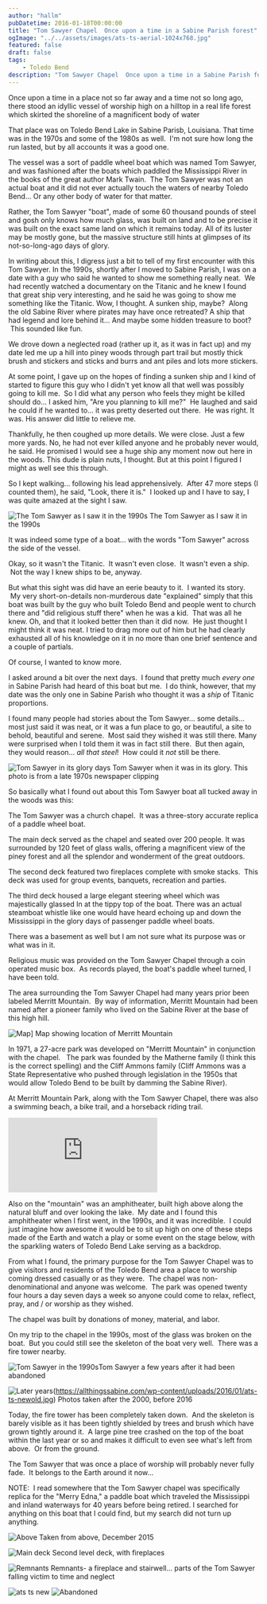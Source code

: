```yaml
---
author: "hallm"
pubDatetime: 2016-01-18T00:00:00
title: "Tom Sawyer Chapel  Once upon a time in a Sabine Parish forest"
ogImage: "../../assets/images/ats-ts-aerial-1024x768.jpg"
featured: false
draft: false
tags:
    - Toledo Bend
description: "Tom Sawyer Chapel  Once upon a time in a Sabine Parish forest"
---
```


Once upon a time in a place not so far away and a time not so long ago, there stood an idyllic vessel of worship high on a hilltop in a real life forest which skirted the shoreline of a magnificent body of water

<!--more-->

That place was on Toledo Bend Lake in Sabine Parisb, Louisiana. That time was in the 1970s and some of the 1980s as well.  I'm not sure how long the run lasted, but by all accounts it was a good one.

The vessel was a sort of paddle wheel boat which was named Tom Sawyer, and was fashioned after the boats which paddled the Mississippi River in the books of the great author Mark Twain.  The Tom Sawyer was not an actual boat and it did not ever actually touch the waters of nearby Toledo Bend... Or any other body of water for that matter.

Rather, the Tom Sawyer "boat", made of some 60 thousand pounds of steel and gosh only knows how much glass, was built on land and to be precise it was built on the exact same land on which it remains today. All of its luster may be mostly gone, but the massive structure still hints at glimpses of its not-so-long-ago days of glory.

In writing about this, I digress just a bit to tell of my first encounter with this Tom Sawyer. In the 1990s, shortly after I moved to Sabine Parish, I was on a date with a guy who said he wanted to show me something really neat.  We had recently watched a documentary on the Titanic and he knew I found that great ship very interesting, and he said he was going to show me something like the Titanic. Wow, I thought. A sunken ship, maybe?  Along the old Sabine River where pirates may have once retreated? A ship that had legend and lore behind it... And maybe some hidden treasure to boot?  This sounded like fun.

We drove down a neglected road (rather up it, as it was in fact up) and my date led me up a hill into piney woods through part trail but mostly thick brush and stickers and sticks and burrs and ant piles and lots more stickers.

At some point, I gave up on the hopes of finding a sunken ship and I kind of started to figure this guy who I didn't yet know all that well was possibly going to kill me.  So I did what any person who feels they might be killed should do... I asked him, "Are you planning to kill me?"  He laughed and said he could if he wanted to... it was pretty deserted out there.  He was right. It was. His answer did little to relieve me.

Thankfully, he then coughed up more details. We were close. Just a few more yards. No, he had not ever killed anyone and he probably never would, he said. He promised I would see a huge ship any moment now out here in the woods. This dude is plain nuts, I thought. But at this point I figured I might as well see this through.

So I kept walking... following his lead apprehensively.  After 47 more steps (I counted them), he said, "Look, there it is."  I looked up and I have to say, I was quite amazed at the sight I saw.

![The Tom Sawyer as I saw it in the 1990s](@assets/images/ats-ts-old2-1024x707.jpg) The Tom Sawyer as I saw it in the 1990s

It was indeed some type of a boat... with the words "Tom Sawyer" across the side of the vessel.

Okay, so it wasn't the Titanic.  It wasn't even close.  It wasn't even a ship.  Not the way I knew ships to be, anyway.

But what this sight was did have an eerie beauty to it.  I wanted its story.  My very short-on-details non-murderous date "explained" simply that this boat was built by the guy who built Toledo Bend and people went to church there and "did religious stuff there" when he was a kid.  That was all he knew. Oh, and that it looked better then than it did now.  He just thought I might think it was neat. I tried to drag more out of him but he had clearly exhausted all of his knowledge on it in no more than one brief sentence and a couple of partials.

Of course, I wanted to know more.

I asked around a bit over the next days.  I found that pretty much _every one_ in Sabine Parish had heard of this boat but me.  I do think, however, that my date was the only one in Sabine Parish who thought it was a _ship_ of Titanic proportions.

I found many people had stories about the Tom Sawyer... some details... most just said it was neat, or it was a fun place to go, or beautiful, a site to behold, beautiful and serene.  Most said they wished it was still there. Many were surprised when I told them it was in fact still there.  But then again, they would reason... _all that steel_!  How could it _not_ still be there.

![Tom Sawyer in its glory days](@assets/images/ats-ts1-1024x991.jpg) Tom Sawyer when it was in its glory. This photo is from a late 1970s newspaper clipping

So basically what I found out about this Tom Sawyer boat all tucked away in the woods was this:

The Tom Sawyer was a church chapel.  It was a three-story accurate replica of a paddle wheel boat.

The main deck served as the chapel and seated over 200 people. It was surrounded by 120 feet of glass walls, offering a magnificent view of the piney forest and all the splendor and wonderment of the great outdoors.

The second deck featured two fireplaces complete with smoke stacks.  This deck was used for group events, banquets, recreation and parties.

The third deck housed a large elegant steering wheel which was majestically glassed In at the tippy top of the boat. There was an actual steamboat whistle like one would have heard echoing up and down the Mississippi in the glory days of passenger paddle wheel boats.

There was a basement as well but I am not sure what its purpose was or what was in it.

Religious music was provided on the Tom Sawyer Chapel through a coin operated music box.  As records played, the boat's paddle wheel turned, I have been told.

The area surrounding the Tom Sawyer Chapel had many years prior been labeled Merritt Mountain.  By way of information, Merritt Mountain had been named after a pioneer family who lived on the Sabine River at the base of this high hill.

![Map](@assets/images/ats-ts-map-1024x722.jpg)] Map showing location of Merritt Mountain

In 1971, a 27-acre park was developed on "Merritt Mountain" in conjunction with the chapel.   The park was founded by the Matherne family (I think this is the correct spelling) and the Cliff Ammons family (Cliff Ammons was a State Representative who pushed through legislation in the 1950s that would allow Toledo Bend to be built by damming the Sabine River).

At Merritt Mountain Park, along with the Tom Sawyer Chapel, there was also a swimming beach, a bike trail, and a horseback riding trail.

<iframe class="w-full aspect-video" src="https://www.youtube.com/embed/3cIA6lF0nz4" title="YouTube video player" frameborder="0" allow="accelerometer; autoplay; clipboard-write; encrypted-media; gyroscope; picture-in-picture; web-share" allowfullscreen></iframe>

Also on the "mountain" was an amphitheater, built high above along the natural bluff and over looking the lake.  My date and I found this amphitheater when I first went, in the 1990s, and it was incredible.  I could just imagine how awesome it would be to sit up high on one of these steps made of the Earth and watch a play or some event on the stage below, with the sparkling waters of Toledo Bend Lake serving as a backdrop.

From what I found, the primary purpose for the Tom Sawyer Chapel was to give visitors and residents of the Toledo Bend area a place to worship coming dressed casually or as they were.  The chapel was non-denominational and anyone was welcome.  The park was opened twenty four hours a day seven days a week so anyone could come to relax, reflect, pray, and / or worship as they wished.

The chapel was built by donations of money, material, and labor.

On my trip to the chapel in the 1990s, most of the glass was broken on the boat.  But you could still see the skeleton of the boat very well.  There was a fire tower nearby.

![Tom Sawyer in the 1990s](@assets/images/ats-ts-old-1024x638.jpg)Tom Sawyer a few years after it had been abandoned

![Later years](@assets/images/ats-ts-newold.jpg)(https://allthingssabine.com/wp-content/uploads/2016/01/ats-ts-newold.jpg) Photos taken after the 2000, before 2016

Today, the fire tower has been completely taken down.  And the skeleton is barely visible as it has been tightly shielded by trees and brush which have grown tightly around it.  A large pine tree crashed on the top of the boat within the last year or so and makes it difficult to even see what's left from above.  Or from the ground.

The Tom Sawyer that was once a place of worship will probably never fully fade.  It belongs to the Earth around it now...

NOTE:  I read somewhere that the Tom Sawyer chapel was specifically replica for the "Merry Edna," a paddle boat which traveled the Mississippi and inland waterways for 40 years before being retired. I searched for anything on this boat that I could find, but my search did not turn up anything.

![Above](@assets/images/ats-ts-aerial-1024x768.jpg) Taken from above, December 2015

![Main deck](@assets/images/ats-ts-new8-1024x768.jpg) Second level deck, with fireplaces

![Remnants](@assets/images/ats-ts-remnants-1024x594.jpg) Remnants- a fireplace and stairwell... parts of the Tom Sawyer falling victim to time and neglect

![ats ts new](@assets/images/ats-ts-new-1024x768.jpg) ![Abandoned ](@assets/images/ats-ts-new2-1024x768.jpg)